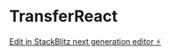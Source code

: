 # TransferReact

[Edit in StackBlitz next generation editor ⚡️](https://stackblitz.com/~/github.com/KatiuscaH/TransferReact)